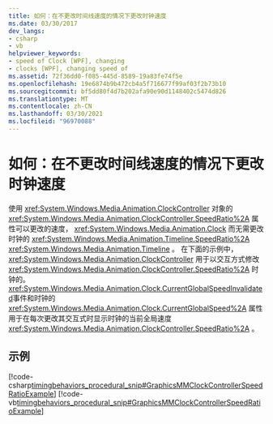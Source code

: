 ```yaml
---
title: 如何：在不更改时间线速度的情况下更改时钟速度
ms.date: 03/30/2017
dev_langs:
- csharp
- vb
helpviewer_keywords:
- speed of Clock [WPF], changing
- clocks [WPF], changing speed of
ms.assetid: 72f36dd0-f085-445d-8589-19a83fe74f5e
ms.openlocfilehash: 19e6874b9b472cb4a5f716677f99af03f2b73b10
ms.sourcegitcommit: bf5dd80f4d7b202afa90e90d1148402c5474d826
ms.translationtype: MT
ms.contentlocale: zh-CN
ms.lasthandoff: 03/30/2021
ms.locfileid: "96970088"
---
```

# <a name="how-to-change-the-speed-of-a-clock-without-changing-the-speed-of-its-timeline"></a>如何：在不更改时间线速度的情况下更改时钟速度
使用 <xref:System.Windows.Media.Animation.ClockController> 对象的 <xref:System.Windows.Media.Animation.ClockController.SpeedRatio%2A> 属性可以更改的速度， <xref:System.Windows.Media.Animation.Clock> 而无需更改时钟的 <xref:System.Windows.Media.Animation.Timeline.SpeedRatio%2A> <xref:System.Windows.Media.Animation.Timeline> 。 在下面的示例中， <xref:System.Windows.Media.Animation.ClockController> 用于以交互方式修改 <xref:System.Windows.Media.Animation.ClockController.SpeedRatio%2A> 时钟的。 <xref:System.Windows.Media.Animation.Clock.CurrentGlobalSpeedInvalidated>事件和时钟的 <xref:System.Windows.Media.Animation.Clock.CurrentGlobalSpeed%2A> 属性用于在每次更改其交互式时显示时钟的当前全局速度 <xref:System.Windows.Media.Animation.ClockController.SpeedRatio%2A> 。  
  
## <a name="example"></a>示例  
 [!code-csharp[timingbehaviors_procedural_snip#GraphicsMMClockControllerSpeedRatioExample](~/samples/snippets/csharp/VS_Snippets_Wpf/timingbehaviors_procedural_snip/CSharp/ClockControllerSpeedRatioExample.cs#graphicsmmclockcontrollerspeedratioexample)]
 [!code-vb[timingbehaviors_procedural_snip#GraphicsMMClockControllerSpeedRatioExample](~/samples/snippets/visualbasic/VS_Snippets_Wpf/timingbehaviors_procedural_snip/visualbasic/clockcontrollerspeedratioexample.vb#graphicsmmclockcontrollerspeedratioexample)]
